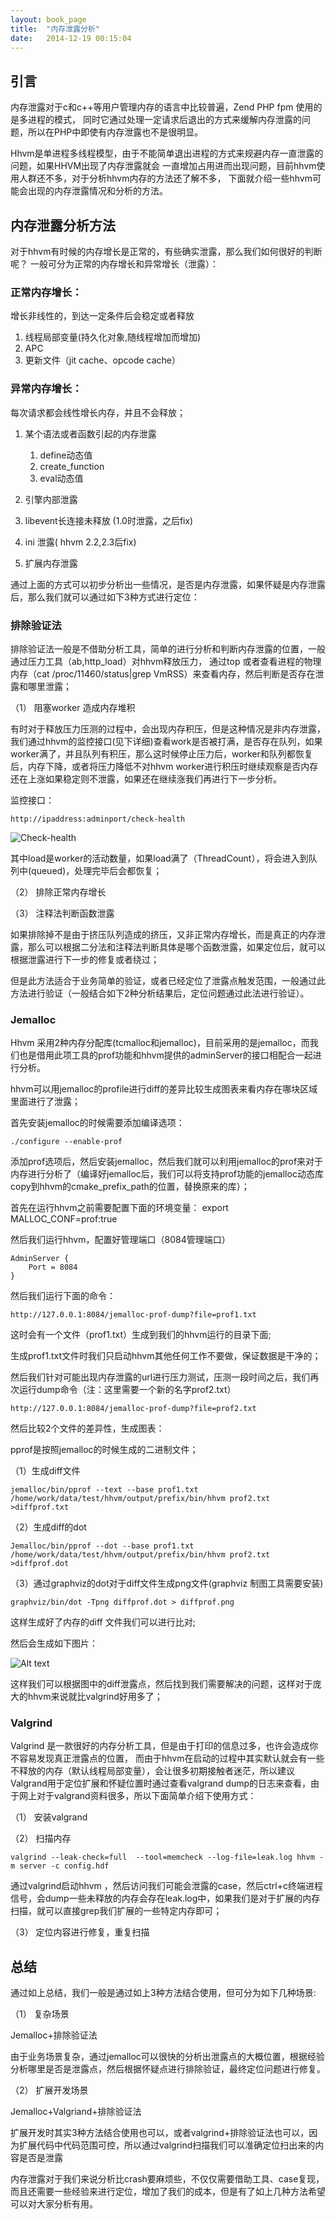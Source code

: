 ```yaml
---
layout: book_page
title:  "内存泄露分析"
date:   2014-12-19 00:15:04
---
```


##	引言

内存泄露对于c和c++等用户管理内存的语言中比较普遍，Zend PHP fpm 使用的是多进程的模式，
同时它通过处理一定请求后退出的方式来缓解内存泄露的问题，所以在PHP中即使有内存泄露也不是很明显。

Hhvm是单进程多线程模型，由于不能简单退出进程的方式来规避内存一直泄露的问题，如果HHVM出现了内存泄露就会
一直增加占用进而出现问题，目前hhvm使用人群还不多，对于分析hhvm内存的方法还了解不多，
下面就介绍一些hhvm可能会出现的内存泄露情况和分析的方法。

##	内存泄露分析方法

对于hhvm有时候的内存增长是正常的，有些确实泄露，那么我们如何很好的判断呢？
一般可分为正常的内存增长和异常增长（泄露）：

### 正常内存增长：

增长非线性的，到达一定条件后会稳定或者释放

1. 线程局部变量(持久化对象,随线程增加而增加)
1. APC
1. 更新文件（jit cache、opcode cache）

### 异常内存增长：

每次请求都会线性增长内存，并且不会释放；

1.	某个语法或者函数引起的内存泄露
	1. define动态值
	1. create_function
	1. eval动态值

1.  引擎内部泄露
  1. libevent长连接未释放 (1.0时泄露，之后fix)
  1. ini 泄露( hhvm 2.2,2.3后fix)
1.  扩展内存泄露

通过上面的方式可以初步分析出一些情况，是否是内存泄露，如果怀疑是内存泄露后，那么我们就可以通过如下3种方式进行定位：

###	排除验证法
排除验证法一般是不借助分析工具，简单的进行分析和判断内存泄露的位置，一般通过压力工具（ab,http_load）对hhvm释放压力，
通过top 或者查看进程的物理内存（cat  /proc/11460/status|grep VmRSS）来查看内存，然后判断是否存在泄露和哪里泄露；

（1）	阻塞worker 造成内存堆积

有时对于释放压力压测的过程中，会出现内存积压，但是这种情况是非内存泄露，我们通过hhvm的监控接口(见下详细)查看work是否被打满，是否存在队列，如果worker满了，并且队列有积压，那么这时候停止压力后，worker和队列都恢复后，内存下降，或者将压力降低不对hhvm worker进行积压时继续观察是否内存还在上涨如果稳定则不泄露，如果还在继续涨我们再进行下一步分析。

监控接口：

`http://ipaddress:adminport/check-health`

![Check-health](/hhvm/hhvm-in-action/imgs/check-health.png)
 
其中load是worker的活动数量，如果load满了（ThreadCount），将会进入到队列中(queued)，处理完毕后会都恢复；

（2）	排除正常内存增长

（3）	注释法判断函数泄露

如果排除掉不是由于挤压队列造成的挤压，又非正常内存增长，而是真正的内存泄露，那么可以根据二分法和注释法判断具体是哪个函数泄露，如果定位后，就可以根据泄露进行下一步的修复或者绕过；

但是此方法适合于业务简单的验证，或者已经定位了泄露点触发范围，一般通过此方法进行验证（一般结合如下2种分析结果后，定位问题通过此法进行验证）。

###	Jemalloc

Hhvm 采用2种内存分配库(tcmalloc和jemalloc)，目前采用的是jemalloc，而我们也是借用此项工具的prof功能和hhvm提供的adminServer的接口相配合一起进行分析。

hhvm可以用jemalloc的profile进行diff的差异比较生成图表来看内存在哪块区域里面进行了泄露；

首先安装jemalloc的时候需要添加编译选项：

`./configure --enable-prof`

添加prof选项后，然后安装jemalloc，然后我们就可以利用jemalloc的prof来对于内存进行分析了（编译好jemalloc后，我们可以将支持prof功能的jemalloc动态库copy到hhvm的cmake_prefix_path的位置，替换原来的库）；

首先在运行hhvm之前需要配置下面的环境变量：
export MALLOC_CONF=prof:true

然后我们运行hhvm，配置好管理端口（8084管理端口）

	AdminServer {
	    Port = 8084
	}


然后我们运行下面的命令：

`http://127.0.0.1:8084/jemalloc-prof-dump?file=prof1.txt`

这时会有一个文件（prof1.txt）生成到我们的hhvm运行的目录下面;

生成prof1.txt文件时我们只启动hhvm其他任何工作不要做，保证数据是干净的；

然后我们针对可能出现内存泄露的url进行压力测试，压测一段时间之后，我们再次运行dump命令（注：这里需要一个新的名字prof2.txt）

`http://127.0.0.1:8084/jemalloc-prof-dump?file=prof2.txt`

然后比较2个文件的差异性，生成图表：

pprof是按照jemalloc的时候生成的二进制文件；

（1）生成diff文件

	jemalloc/bin/pprof --text --base prof1.txt /home/work/data/test/hhvm/output/prefix/bin/hhvm prof2.txt >diffprof.txt

（2）生成diff的dot

	Jemalloc/bin/pprof --dot --base prof1.txt /home/work/data/test/hhvm/output/prefix/bin/hhvm prof2.txt >diffprof.dot

（3）通过graphviz的dot对于diff文件生成png文件(graphviz 制图工具需要安装)

	graphviz/bin/dot -Tpng diffprof.dot > diffprof.png

这样生成好了内存的diff 文件我们可以进行比对;

然后会生成如下图片：
 
![Alt text](/hhvm/hhvm-in-action/imgs/memory-leak.png)
 
这样我们可以根据图中的diff泄露点，然后找到我们需要解决的问题，这样对于庞大的hhvm来说就比valgrind好用多了；

###	Valgrind

Valgrind 是一款很好的内存分析工具，但是由于打印的信息过多，也许会造成你不容易发现真正泄露点的位置，
而由于hhvm在启动的过程中其实默认就会有一些不释放的内存（默认线程局部变量），会让很多初期接触者迷茫，所以建议Valgrand用于定位扩展和怀疑位置时通过查看valgrand dump的日志来查看，由于网上对于valgrand资料很多，所以下面简单介绍下使用方式：

（1）	安装valgrand

（2）	扫描内存

	valgrind --leak-check=full  --tool=memcheck --log-file=leak.log hhvm -m server -c config.hdf

通过valgrind启动hhvm ，然后访问我们可能会泄露的case，然后ctrl+c终端进程信号，会dump一些未释放的内存会存在leak.log中，如果我们是对于扩展的内存扫描，就可以直接grep我们扩展的一些特定内存即可；

（3）	定位内容进行修复，重复扫描

## 总结

通过如上总结，我们一般是通过如上3种方法结合使用，但可分为如下几种场景:

（1）	复杂场景

Jemalloc+排除验证法

由于业务场景复杂，通过jemalloc可以很快的分析出泄露点的大概位置，根据经验分析哪里是否是泄露点，然后根据怀疑点进行排除验证，最终定位问题进行修复。

（2）	扩展开发场景

Jemalloc+Valgriand+排除验证法

扩展开发时其实3种方法结合使用也可以，或者valgrind+排除验证法也可以，因为扩展代码中代码范围可控，所以通过valgrind扫描我们可以准确定位扫出来的内容是否是泄露

内存泄露对于我们来说分析比crash要麻烦些，不仅仅需要借助工具、case复现，而且还需要一些经验来进行定位，增加了我们的成本，但是有了如上几种方法希望可以对大家分析有用。

